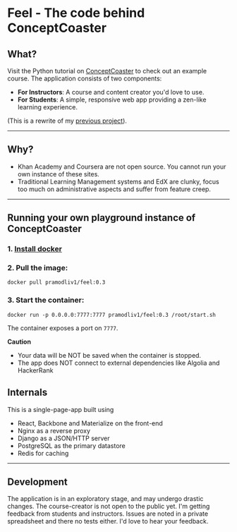# Feel - The code behind ConceptCoaster

## What?


Visit the Python tutorial on [ConceptCoaster](https://conceptcoaster.com/course/python-tutorial/) to check out an example course.
The application consists of two components: 

* **For Instructors**: A course and content creator you'd love to use. 
* **For Students**: A simple, responsive web app providing a zen-like learning experience.  

(This is a rewrite of my [previous project](https://github.com/pixyj/conceptgrapher)).

________

## Why? 

* Khan Academy and Coursera are not open source. You cannot run your own instance of these sites.
* Traditional Learning Management systems and EdX are clunky, focus too much on administrative aspects and suffer from feature creep. 

____

## Running your own playground instance of ConceptCoaster

### 1. [Install docker](https://docs.docker.com/engine/installation/)

### 2. Pull the image: 

```
docker pull pramodliv1/feel:0.3
```

### 3. Start the container: 

```
docker run -p 0.0.0.0:7777:7777 pramodliv1/feel:0.3 /root/start.sh
```

The container exposes a port on `7777`.

**Caution**
* Your data will be NOT be saved when the container is stopped. 
* The app does NOT connect to external dependencies like Algolia and HackerRank


## Internals

This is a single-page-app built using 

* React, Backbone and Materialize on the front-end
* Nginx as a reverse proxy
* Django as a JSON/HTTP server
* PostgreSQL as the primary datastore
* Redis for caching

_______
## Development

The application is in an exploratory stage, and may undergo drastic changes. The course-creator is not open to the public yet. I'm getting feedback from students and instructors. Issues are noted in a private spreadsheet and there no tests either. I'd love to hear your feedback. 
